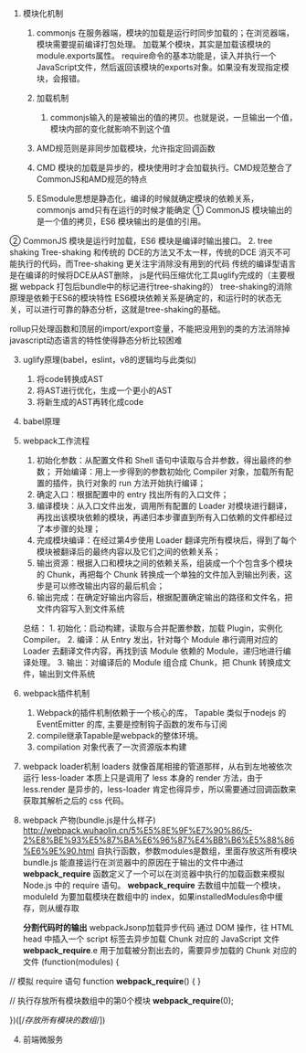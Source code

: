 1. 模块化机制
   1. commonjs 在服务器端，模块的加载是运行时同步加载的；在浏览器端，模块需要提前编译打包处理。
        加载某个模块，其实是加载该模块的module.exports属性。
        require命令的基本功能是，读入并执行一个JavaScript文件，然后返回该模块的exports对象。如果没有发现指定模块，会报错。

    2. 加载机制 
       1. commonjs输入的是被输出的值的拷贝。也就是说，一旦输出一个值，模块内部的变化就影响不到这个值
    3. AMD规范则是非同步加载模块，允许指定回调函数
    4. CMD 模块的加载是异步的，模块使用时才会加载执行。CMD规范整合了CommonJS和AMD规范的特点
    5. ESmodule思想是静态化，编译的时候就确定模块的依赖关系，commonjs amd只有在运行的时候才能确定
① CommonJS 模块输出的是一个值的拷贝，ES6 模块输出的是值的引用。

② CommonJS 模块是运行时加载，ES6 模块是编译时输出接口。
2. tree shaking
   Tree-shaking 和传统的 DCE的方法又不太一样，传统的DCE 消灭不可能执行的代码，而Tree-shaking 更关注宇消除没有用到的代码
传统的编译型语言 是在编译的时候将DCE从AST删除，
js是代码压缩优化工具uglify完成的（主要根据 webpack 打包后bundle中的标记进行tree-shaking的）
tree-shaking的消除原理是依赖于ES6的模块特性
ES6模块依赖关系是确定的，和运行时的状态无关，可以进行可靠的静态分析，这就是tree-shaking的基础。

rollup只处理函数和顶层的import/export变量，不能把没用到的类的方法消除掉
javascript动态语言的特性使得静态分析比较困难

3. uglify原理(babel，eslint，v8的逻辑均与此类似)
   1. 将code转换成AST
   2. 将AST进行优化，生成一个更小的AST
   3. 将新生成的AST再转化成code
4. babel原理
5. webpack工作流程
   1. 初始化参数：从配置文件和 Shell 语句中读取与合并参数，得出最终的参数；
开始编译：用上一步得到的参数初始化 Compiler 对象，加载所有配置的插件，执行对象的 run 方法开始执行编译；
   2. 确定入口：根据配置中的 entry 找出所有的入口文件；
   3. 编译模块：从入口文件出发，调用所有配置的 Loader 对模块进行翻译，再找出该模块依赖的模块，再递归本步骤直到所有入口依赖的文件都经过了本步骤的处理；
   4. 完成模块编译：在经过第4步使用 Loader 翻译完所有模块后，得到了每个模块被翻译后的最终内容以及它们之间的依赖关系；
   5. 输出资源：根据入口和模块之间的依赖关系，组装成一个个包含多个模块的 Chunk，再把每个 Chunk 转换成一个单独的文件加入到输出列表，这步是可以修改输出内容的最后机会；
   6. 输出完成：在确定好输出内容后，根据配置确定输出的路径和文件名，把文件内容写入到文件系统
   
   总结：
        1. 初始化：启动构建，读取与合并配置参数，加载 Plugin，实例化 Compiler。
        2. 编译：从 Entry 发出，针对每个 Module 串行调用对应的 Loader 去翻译文件内容，再找到该 Module 依赖的 Module，递归地进行编译处理。
        3. 输出：对编译后的 Module 组合成 Chunk，把 Chunk 转换成文件，输出到文件系统
1. webpack插件机制
   1. Webpack的插件机制依赖于一个核心的库， Tapable 类似于nodejs 的EventEmitter 的库, 主要是控制钩子函数的发布与订阅
   2.  compile继承Tapable是webpack的整体环境。
   3.  compilation 对象代表了一次资源版本构建
   
2. webpack loader机制
   loaders 就像首尾相接的管道那样，从右到左地被依次运行
   less-loader 本质上只是调用了 less 本身的 render 方法，由于 less.render 是异步的，less-loader 肯定也得异步，所以需要通过回调函数来获取其解析之后的 css 代码。
3. webpack 产物(bundle.js是什么样子)
   http://webpack.wuhaolin.cn/5%E5%8E%9F%E7%90%86/5-2%E8%BE%93%E5%87%BA%E6%96%87%E4%BB%B6%E5%88%86%E6%9E%90.html
    自执行函数，参数modules是数组，里面存放这所有模块
    bundle.js 能直接运行在浏览器中的原因在于输出的文件中通过 __webpack_require__ 函数定义了一个可以在浏览器中执行的加载函数来模拟 Node.js 中的 require 语句。
    __webpack_require__ 去数组中加载一个模块，moduleId 为要加载模块在数组中的 index，如果installedModules命中缓存，则从缓存取

    **分割代码时的输出** webpackJsonp加载异步代码
    通过 DOM 操作，往 HTML head 中插入一个 script 标签去异步加载 Chunk 对应的 JavaScript 文件
    __webpack_require__.e 用于加载被分割出去的，需要异步加载的 Chunk 对应的文件
(function(modules) {

  // 模拟 require 语句
  function __webpack_require__() {
  }

  // 执行存放所有模块数组中的第0个模块
  __webpack_require__(0);

})([/*存放所有模块的数组*/])

4.  前端微服务
